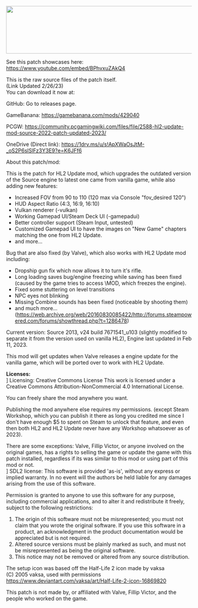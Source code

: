 <img src="https://raw.githubusercontent.com/kr0tchet/HL2UpdatePlusPlus/main/hl2u%2B%2Blogo.png" width="600" height="129"><br>

See this patch showcases here:
https://www.youtube.com/embed/BPhvxuZAkQ4

This is the raw source files of the patch itself.<br>
(Link Updated 2/26/23)<br>
You can download it now at:

GitHub: Go to releases page.

GameBanana: https://gamebanana.com/mods/429040

PCGW: https://community.pcgamingwiki.com/files/file/2588-hl2-update-mod-source-2022-patch-updated-2023/

OneDrive (Direct link): https://1drv.ms/u/s!ApXWaOsJtM-_oS2P6slSlFz3Y3E9?e=K6JFf6

About this patch/mod:

This is the patch for HL2 Update mod, which upgrades the outdated version of the Source engine to latest one came from vanilla game, while also adding new features:
- Increased FOV from 90 to 110 (120 max via Console "fov_desired 120")
- HUD Aspect Ratio (4:3, 16:9, 16:10)
- Vulkan renderer (-vulkan)
- Working Gamepad UI/Steam Deck UI (-gamepadui)
- Better controller support (Steam Input, untested)
- Customized Gamepad UI to have the images on "New Game" chapters matching the one from HL2 Update.
- and more...

Bug that are also fixed (by Valve), which also works with HL2 Update mod including:
- Dropship gun fix which now allows it to turn it's rifle.
- Long loading saves bug/engine freezing while saving has been fixed (caused by the game tries to access \\MOD, which freezes the engine).
- Fixed some stuttering on level transitions
- NPC eyes not blinking
- Missing Combine sounds has been fixed (noticeable by shooting them)
- and much more... (https://web.archive.org/web/20160830085422/http://forums.steampowered.com/forums/showthread.php?t=1286478)

Current version: Source 2013, v24 build 7671541_u103 (slightly modified to separate it from the version used on vanilla HL2), 
Engine last updated in Feb 11, 2023.

This mod will get updates when Valve releases a engine update for the vanilla game, which will be
ported over to work with HL2 Update.

<b>Licenses:</b><br>
] Licensing:
Creative Commons License
This work is licensed under a Creative Commons Attribution-NonCommercial 4.0 International License.

You can freely share the mod anywhere you want.

Publishing the mod anywhere else requires my permissions. 
(except Steam Workshop, which you can publish it there as long you credited me 
since I don't have enough $5 to spent on Steam to unlock that feature, and even then both 
HL2 and HL2 Update never have any Workshop whatsoever as of 2023).

There are some exceptions: Valve, Fillip Victor, or anyone involved on the original games, 
has a rights to selling the game or update the game with this patch installed, regardless if its was 
similar to this mod or using part of this mod or not.
<br>
] SDL2 license:
This software is provided 'as-is', without any express or implied
warranty.  In no event will the authors be held liable for any damages
arising from the use of this software.<br>

Permission is granted to anyone to use this software for any purpose,
including commercial applications, and to alter it and redistribute it
freely, subject to the following restrictions:

1. The origin of this software must not be misrepresented; you must not
   claim that you wrote the original software. If you use this software
   in a product, an acknowledgment in the product documentation would be
   appreciated but is not required.<br>
2. Altered source versions must be plainly marked as such, and must not be
   misrepresented as being the original software.<br>
3. This notice may not be removed or altered from any source distribution.<br>

The setup icon was based off the Half-Life 2 icon made by vaksa<br>
(C) 2005 vaksa, used with permissions<br>
https://www.deviantart.com/vaksa/art/Half-Life-2-icon-16869820<br>

This patch is not made by, or affiliated with Valve, Fillip Victor, and the people who worked on the game.
